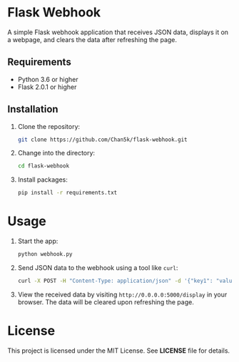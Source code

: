 # Flask Webhook

A simple Flask webhook application that receives JSON data, displays it on a webpage, and clears the data after refreshing the page.

## Requirements

- Python 3.6 or higher
- Flask 2.0.1 or higher

## Installation

1. Clone the repository:

   ```bash
   git clone https://github.com/Chan5k/flask-webhook.git

2. Change into the directory:

    ```bash
    cd flask-webhook

3. Install packages:
    
    ```bash
    pip install -r requirements.txt

# Usage

1. Start the app:

    ```bash
    python webhook.py

2. Send JSON data to the webhook using a tool like `curl`:

    ```bash
    curl -X POST -H "Content-Type: application/json" -d '{"key1": "value1", "key2": "value2"}' http://0.0.0.0:5000/webhook

3. View the received data by visiting `http://0.0.0.0:5000/display` in your browser. The data will be cleared upon refreshing the page.

# License
This project is licensed under the MIT License. See __LICENSE__ file for details.
